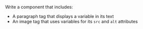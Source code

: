 Write a component that includes:

* A paragraph tag that displays a variable in its text
* An image tag that uses variables for its `src` and `alt` attributes
